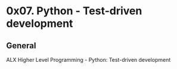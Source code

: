 # 0x07. Python - Test-driven development #

## General

ALX Higher Level Programming - Python: Test-driven development
